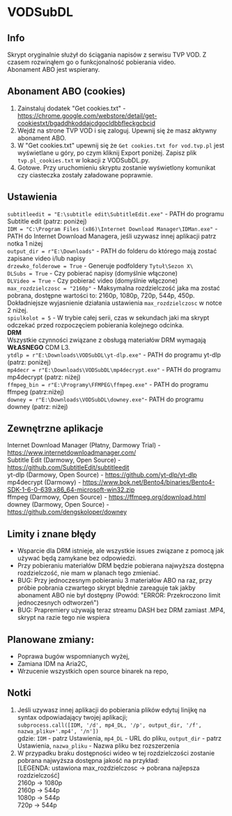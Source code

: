 # VODSubDL
## Info
Skrypt oryginalnie służył do ściągania napisów z serwisu TVP VOD. Z czasem rozwinąłem go o funkcjonalność pobierania video.  
Abonament ABO jest wspierany.

## Abonament ABO (cookies)
1. Zainstaluj dodatek "Get cookies.txt" - https://chrome.google.com/webstore/detail/get-cookiestxt/bgaddhkoddajcdgocldbbfleckgcbcid  
2. Wejdź na strone TVP VOD i się zaloguj. Upewnij się że masz aktywny abonament ABO.  
3. W "Get cookies.txt" upewnij się że `Get cookies.txt for vod.tvp.pl` jest wyświetlane u góry, po czym kliknij Export poniżej. Zapisz plik `tvp.pl_cookies.txt` w lokacji z VODSubDL.py.  
4. Gotowe. Przy uruchomieniu skryptu zostanie wyświetlony komunikat czy ciasteczka zostały załadowane poprawnie.

## Ustawienia
`subtitleedit = "E:\subtitle edit\SubtitleEdit.exe"` - PATH do programu Subtitle edit (patrz: poniżej)  
`IDM = "C:\Program Files (x86)\Internet Download Manager\IDMan.exe"` - PATH do Internet Download Managera, jeśli uzywasz innej aplikacji patrz notka 1 niżej  
`output_dir = r"E:\Downloads"` - PATH do folderu do którego mają zostać zapisane video i/lub napisy  
`drzewko_folderowe = True` - Generuje podfoldery `Tytuł\Sezon X\`  
`DLSubs = True` - Czy pobierać napisy (domyślnie włączone)  
`DLVideo = True` - Czy pobierać video (domyślnie włączone)  
`max_rozdzielczosc = "2160p"` - Maksymalna rozdzielczość jaka ma zostać pobrana, dostępne wartości to: 2160p, 1080p, 720p, 544p, 450p.  
Dokładniejsze wyjasnienie działania ustawienia `max_rozdzielczosc` w notce 2 niżej.  
`spiulkolot = 5` - W trybie całej serii, czas w sekundach jaki ma skrypt odczekać przed rozpoczęciem pobierania kolejnego odcinka.  
**DRM**  
 Wszystkie czynności związane z obsługą materiałów DRM wymagają __WŁASNEGO__ CDM L3.  
`ytdlp = r"E:\Downloads\VODSubDL\yt-dlp.exe"` - PATH do programu yt-dlp (patrz: poniżej)  
`mp4decr = r"E:\Downloads\VODSubDL\mp4decrypt.exe"` - PATH do programu mp4decrypt (patrz: niżej)  
`ffmpeg_bin = r"E:\Programy\FFMPEG\ffmpeg.exe"` - PATH do programu ffmpeg (patrz:niżej)  
`downey = r"E:\Downloads\VODSubDL\downey.exe"`- PATH do programu downey (patrz: niżej)  

## Zewnętrzne aplikacje
Internet Download Manager (Płatny, Darmowy Trial) - https://www.internetdownloadmanager.com/  
Subtitle Edit (Darmowy, Open Source) - https://github.com/SubtitleEdit/subtitleedit  
yt-dlp (Darmowy, Open Source) - https://github.com/yt-dlp/yt-dlp  
mp4decrypt (Darmowy) - https://www.bok.net/Bento4/binaries/Bento4-SDK-1-6-0-639.x86_64-microsoft-win32.zip  
ffmpeg (Darmowy, Open Source) - https://ffmpeg.org/download.html  
downey (Darmowy, Open Source) - https://github.com/dengskoloper/downey  

## Limity i znane błędy
- Wsparcie dla DRM istnieje, ale wszystkie issues związane z pomocą jak używać będą zamykane bez odpowiedzi.  
- Przy pobieraniu materiałów DRM będzie pobierana najwyższa dostępna rozdzielczość, nie mam w planach tego zmieniać.  
- BUG: Przy jednoczesnym pobieraniu 3 materiałów ABO na raz, przy próbie pobrania czwartego skrypt błędnie zareaguje tak jakby abonament ABO nie był dostępny (Powód: "ERROR: Przekroczono limit jednoczesnych odtworzeń")  
- BUG: Prapremiery używają teraz streamu DASH bez DRM zamiast .MP4, skrypt na razie tego nie wspiera  

## Planowane zmiany:
- Poprawa bugów wspomnianych wyżej,  
- Zamiana IDM na Aria2C,  
- Wrzucenie wszystkich open source binarek na repo,  

## Notki
1. Jeśli uzywasz innej aplikacji do pobierania plików edytuj linijkę na syntax odpowiadający twojej aplikacji;    
`subprocess.call([IDM, '/d', mp4_DL, '/p', output_dir, '/f', nazwa_pliku+'.mp4', '/n'])`  
gdzie: `IDM` - patrz Ustawienia, `mp4_DL` - URL do pliku, `output_dir` - patrz Ustawienia, `nazwa_pliku` - Nazwa pliku bez rozszerzenia  
2. W przypadku braku dostępności wideo w tej rozdzielczości zostanie pobrana najwyższa dostępna jakość na przykład:  
\[LEGENDA: ustawiona max_rozdzielczosc -> pobrana najlepsza rozdzielczość]  
2160p -> 1080p  
2160p -> 544p  
1080p -> 544p  
720p -> 544p  
